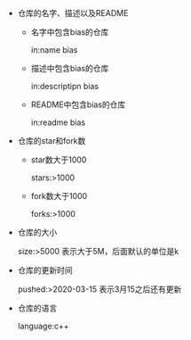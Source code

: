 - 仓库的名字、描述以及README

  - 名字中包含bias的仓库

    in:name bias

  - 描述中包含bias的仓库

    in:descriptipn bias

  - README中包含bias的仓库

    in:readme bias

- 仓库的star和fork数

  - star数大于1000

    stars:>1000

  - fork数大于1000

    forks:>1000

- 仓库的大小

  size:>5000   表示大于5M，后面默认的单位是k

- 仓库的更新时间

  pushed:>2020-03-15   表示3月15之后还有更新

- 仓库的语言

  language:c++